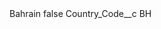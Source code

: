 <?xml version="1.0" encoding="UTF-8"?>
<CustomMetadata xmlns="http://soap.sforce.com/2006/04/metadata" xmlns:xsi="http://www.w3.org/2001/XMLSchema-instance" xmlns:xsd="http://www.w3.org/2001/XMLSchema">
    <label>Bahrain</label>
    <protected>false</protected>
    <values>
        <field>Country_Code__c</field>
        <value xsi:type="xsd:string">BH</value>
    </values>
</CustomMetadata>
